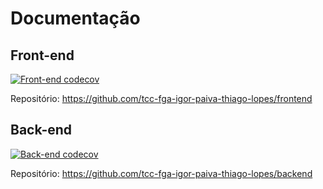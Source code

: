 # Documentação

## Front-end

[![Front-end codecov](https://codecov.io/gh/tcc-fga-igor-paiva-thiago-lopes/frontend/branch/main/graph/badge.svg?token=BSQYWYZ2EF)](https://codecov.io/gh/tcc-fga-igor-paiva-thiago-lopes/frontend)

Repositório: https://github.com/tcc-fga-igor-paiva-thiago-lopes/frontend

## Back-end

[![Back-end codecov](https://codecov.io/gh/tcc-fga-igor-paiva-thiago-lopes/backend/branch/main/graph/badge.svg?token=AsxWX0BLTY)](https://codecov.io/gh/tcc-fga-igor-paiva-thiago-lopes/backend)

Repositório: https://github.com/tcc-fga-igor-paiva-thiago-lopes/backend
